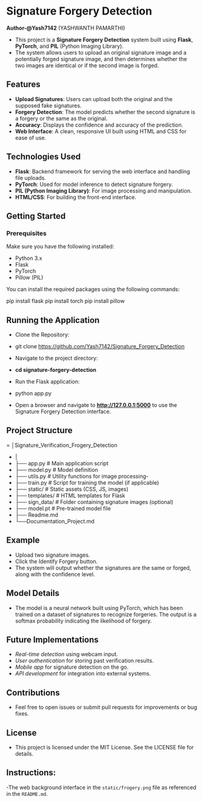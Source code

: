 # Signature Forgery Detection

**Author-@Yash7142** (YASHWANTH PAMARTHI)

- This project is a **Signature Forgery Detection** system built using **Flask**, **PyTorch**, and **PIL** (Python Imaging Library). 
- The system allows users to upload an original signature image and a potentially forged signature image, and then determines whether the two images are identical or if the second image is forged.

## Features

- **Upload Signatures**: Users can upload both the original and the supposed fake signatures.
- **Forgery Detection**: The model predicts whether the second signature is a forgery or the same as the original.
- **Accuracy**: Displays the confidence and accuracy of the prediction.
- **Web Interface**: A clean, responsive UI built using HTML and CSS for ease of use.
  
## Technologies Used

- **Flask**: Backend framework for serving the web interface and handling file uploads.
- **PyTorch**: Used for model inference to detect signature forgery.
- **PIL (Python Imaging Library)**: For image processing and manipulation.
- **HTML/CSS**: For building the front-end interface.

## Getting Started

### Prerequisites

Make sure you have the following installed:

- Python 3.x
- Flask
- PyTorch
- Pillow (PIL)

You can install the required packages using the following commands:

pip install flask
pip install torch
pip install pillow



## Running the Application

- Clone the Repository:
- git clone https://github.com/Yash7142/Signature_Forgery_Detection

- Navigate to the project directory:
- **cd signature-forgery-detection**

- Run the Flask application:
- python app.py

- Open a browser and navigate to **http://127.0.0.1:5000** to use the Signature Forgery Detection interface.

## Project Structure


= │Signature_Verification_Frogery_Detection
- |
- ├── app.py                     # Main application script
- ├── model.py                   # Model definition
- ├── utils.py                   # Utility functions for image processing- 
- ├── train.py                   # Script for training the model (if applicable)
- ├── static/                    # Static assets (CSS, JS, images)
- ├── templates/                 # HTML templates for Flask
- ├── sign_data/                 # Folder containing signature images (optional)
- ├── model.pt                   # Pre-trained model file
- ├── Readme.md
- └──Documentation_Project.md
## Example

- Upload two signature images.
- Click the Identify Forgery button.
- The system will output whether the signatures are the same or forged, along with the confidence level.


## Model Details
- The model is a neural network built using PyTorch, which has been trained on a dataset of signatures to recognize forgeries. The output is a softmax probability indicating the likelihood of forgery.

## Future Implementations

- *Real-time detection* using webcam input.
- *User authentication* for storing past verification results.
- *Mobile app* for signature detection on the go.
- *API development* for integration into external systems.

## Contributions
- Feel free to open issues or submit pull requests for improvements or bug fixes.

## License
- This project is licensed under the MIT License. See the LICENSE file for details.

## Instructions:
-The web background interface in the `static/frogery.png` file as referenced in the `README.md`.


